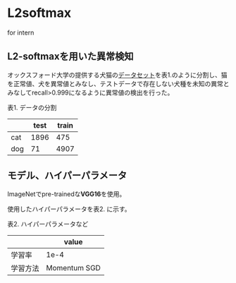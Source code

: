 # L2softmax
for intern

## L2-softmaxを用いた異常検知

オックスフォード大学の提供する犬猫の[データセット](http://www.robots.ox.ac.uk/~vgg/data/pets/)を表1.のように分割し、猫を正常値、犬を異常値とみなし、テストデータで存在しない犬種を未知の異常とみなしてrecall>0.999になるように異常値の検出を行った。

表1. データの分割

||test|train|
|---|---|---|
|cat|1896|475|
|dog|71|4907|

## モデル、ハイパーパラメータ

ImageNetでpre-trainedな**VGG16**を使用。

使用したハイパーパラメータを表2. に示す。

表2. ハイパーパラメータなど

||value|
|---|---|
|学習率|1e-4|
|学習方法|Momentum SGD|

